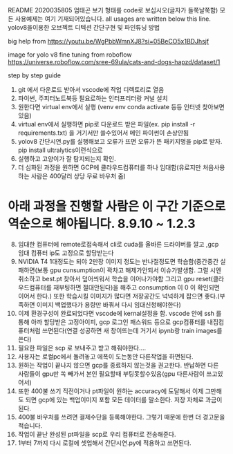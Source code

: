README 2020035805 엄태곤 
보기 형태를 code로 보십시오(글자가 들쭉날쭉함)
모든 사용예제는 여기 기재되어있습니다.
all usages are written below this line.
yolov8을이용한 오브젝트 디텍션 간단구현 및 파인튜닝 방법

big help from 
https://youtu.be/WgPbbWmnXJ8?si=05BeCO5x1BDJhsjf

image for yolo v8 fine tuning from roboflow
https://universe.roboflow.com/sree-69ula/cats-and-dogs-hapzd/dataset/1

step by step guide
1. git 에서 다운로드 받아서 vscode에 작업 디렉토리로 열음
2. 파이썬, 주피터노트북등 필요로하는 인터프리터랑 커널 설치
3. 원한다면 virtual env에서 실행 (venv env conda activate 등등 인터넷 찾아보면 있음)
4. virtual env에서 실행하면 pip로 다운로드 받은 파일(ex. pip install -r requirements.txt) 을 거기서만 쓸수있어서 메인 파이썬이 손상안됨
5. yolov8 간단시연.py를 실행해보고 오류가 뜨면 오류가 뜬 패키지명을 pip로 받자. pip install ultralytics이런식으로
6. 실행하고 고양이가 잘 탐지되는지 확인.
7. 더 심화된 과정을 원하면 GCP에 클라우드컴퓨터를 하나 임대함(유료지만 처음사용하는 사람은 400달러 상당 무료 바우처 줌)
# 아래 과정을 진행할 사람은 이 구간 기준으로 역순으로 해야됩니다. 8.9.10 ~ 1.2.3
8. 임대한 컴퓨터에 remote로접속해서 cli로 cuda를 올바른 드라이버를 깔고 ,gcp 임대 컴퓨터 ip도 고정으로 할당받는다
9. NVIDIA T4 1대정도는 되야 2만장 이미지 정도는 반나절정도면 학습함(중간중간 실패하면(보통 gpu cunsumption이 꽉차고 해제가안되서 이슈가발생함. 그럴 시엔 취소하고 best.pt 찾아서 덮어씌워서 학습을 이어나가야함 그리고 gpu reset(클라우드컴퓨터를 재부팅하면 절대안된다)을 해주고 consumption 이 0 이 확인되면 이어서 한다.) 또한 학습시킬 이미지가 많다면 저장공간도 넉넉하게 잡으면 좋다.(부족하면 이미지 백업했다가 용량만 바꿔서 다시 임대신청해야한다)
10. 이제 환경구성이 완료되었다면 vscode에 kernal설정을 함. vscode 안에 ssh 를 통해 아까 할당받은 고정아이피, gcp 로그인 패스워드 등으로 gcp컴퓨터를 내집컴퓨터처럼 쓰면된다(연결 성공하면 새 창이뜨는데 거기서 ipynb랑 train images를 쓴다)
11. 필요한 파일은 scp 로 보내주고 받고 해줘야한다....
12. 사용자는 로컬pc에서 돌려놓고 에폭이 도는동안 다른작업을 하면된다.
13. 원하는 작업이 끝나지 않으면 gcp를 종료하지 않는것을 권고한다. 반납하면 다른 사람들이 gpu만 쏙 빼가서 본인 필요할때 부팅못할수있음(gpu 다른사람이 쓰고있어서)
14. 또한 400불 쓰기 직전이거나 pt파일이 원하는 accuracy에 도달해서 이제 그만해도 되면 gcp에 있는 백업이미지 포함 모든 데이터를 말소한다. 저장 자체로 과금이 된다.
15. 400불 바우처를 쓰려면 결제수단을 등록해야한다. 그렇기 때문에 한번 더 경고문을 적습니다.
16. 작업이 끝난 완성된 pt파일을 scp로 우리 컴퓨터로 전송해준다.
17. 1부터 7까지 다시 로컬에 셋업해서 간단시연.py에 적용하고 쓰면된다.



